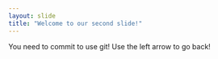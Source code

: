 ```yaml
---
layout: slide
title: "Welcome to our second slide!"
---
```

You need to commit to use git!
Use the left arrow to go back!
